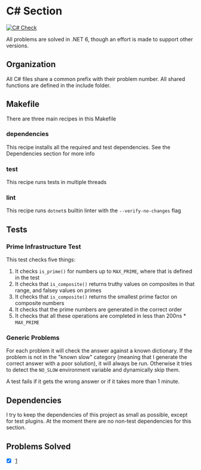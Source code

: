 # C# Section

[![C# Check](https://github.com/LivInTheLookingGlass/Euler/actions/workflows/csharp.yml/badge.svg)](https://github.com/LivInTheLookingGlass/Euler/actions/workflows/csharp.yml)

All problems are solved in .NET 6, though an effort is made to support other versions.

## Organization

All C# files share a common prefix with their problem number. All shared functions are defined in the include folder.

## Makefile

There are three main recipes in this Makefile

### dependencies

This recipe installs all the required and test dependencies. See the Dependencies section for more info

### test

This recipe runs tests in multiple threads

### lint

This recipe runs `dotnet`s builtin linter with the `--verify-no-changes` flag

## Tests

### Prime Infrastructure Test

This test checks five things:

1. It checks `is_prime()` for numbers up to `MAX_PRIME`, where that is defined in the test
2. It checks that `is_composite()` returns truthy values on composites in that range, and falsey values on primes
3. It checks that `is_composite()` returns the smallest prime factor on composite numbers
4. It checks that the prime numbers are generated in the correct order
5. It checks that all these operations are completed in less than 200ns * `MAX_PRIME`

### Generic Problems

For each problem it will check the answer against a known dictionary. If the problem is not in the "known slow" category (meaning that I generate the correct answer with a poor solution), it will always be run. Otherwise it tries to detect the `NO_SLOW` environment variable and dynamically skip them.

A test fails if it gets the wrong answer or if it takes more than 1 minute.

## Dependencies

I try to keep the dependencies of this project as small as possible, except for test plugins. At the moment there are no non-test dependencies for this section.

## Problems Solved

- [x] [1](./p0001.cs)

